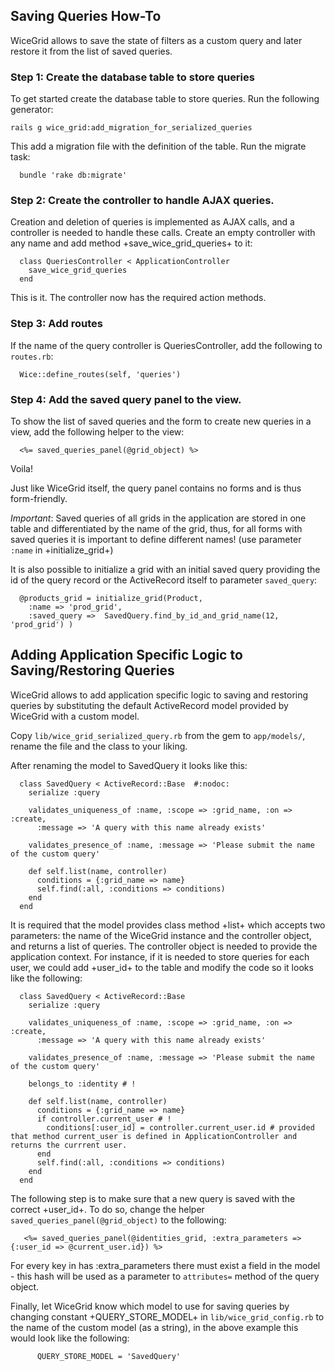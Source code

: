 ## Saving Queries How-To

WiceGrid allows to save the state of filters as a custom query and later restore it from the list of saved queries.

### Step 1: Create the database table to store queries

To get started create the database table to store queries. Run the following generator:
```
rails g wice_grid:add_migration_for_serialized_queries
```
This add a migration file with the definition of the table. Run the migrate task:
```
  bundle 'rake db:migrate'
```
### Step 2: Create the controller to handle AJAX queries.

Creation and deletion of queries is implemented as AJAX calls, and a controller is needed to handle these calls. Create an empty controller
with any name and add  method +save_wice_grid_queries+ to it:
```
  class QueriesController < ApplicationController
    save_wice_grid_queries
  end
```
This is it. The controller now has the required action methods.

### Step 3: Add routes

If the name of the query controller is QueriesController, add the following to `routes.rb`:
```
  Wice::define_routes(self, 'queries')
```
### Step 4: Add the saved query panel to the view.

To show the list of saved queries and the form to create new queries in a view, add the following helper to the view:
```
  <%= saved_queries_panel(@grid_object) %>
```
Voila!

Just like WiceGrid itself, the query panel contains no forms and is thus form-friendly.

*Important*: Saved queries of all grids in the application are stored in one table and differentiated by the name of the grid, thus, for all forms
with saved queries it is important to define different names! (use parameter `:name` in +initialize_grid+)

It is also possible to initialize a grid with an initial saved query providing the id of the query record or the ActiveRecord
itself to parameter `saved_query`:
```
  @products_grid = initialize_grid(Product,
    :name => 'prod_grid',
    :saved_query =>  SavedQuery.find_by_id_and_grid_name(12, 'prod_grid') )
```

## Adding Application Specific Logic to Saving/Restoring Queries

WiceGrid allows to add application specific logic to saving and restoring queries by substituting the default ActiveRecord model provided by WiceGrid with a custom model.

Copy `lib/wice_grid_serialized_query.rb` from the gem to `app/models/`, rename the file and the class to your liking.

After renaming the model to SavedQuery it looks like this:
```
  class SavedQuery < ActiveRecord::Base  #:nodoc:
    serialize :query

    validates_uniqueness_of :name, :scope => :grid_name, :on => :create,
      :message => 'A query with this name already exists'

    validates_presence_of :name, :message => 'Please submit the name of the custom query'

    def self.list(name, controller)
      conditions = {:grid_name => name}
      self.find(:all, :conditions => conditions)
    end
  end
```

It is required that the model provides class method +list+ which accepts two parameters: the name of the WiceGrid instance and the controller
object, and returns a list of queries. The controller object is needed to provide the application context. For instance, if it is needed to
store queries for each user, we could add +user_id+ to the table and modify the code so it looks like the following:
```
  class SavedQuery < ActiveRecord::Base
    serialize :query

    validates_uniqueness_of :name, :scope => :grid_name, :on => :create,
      :message => 'A query with this name already exists'

    validates_presence_of :name, :message => 'Please submit the name of the custom query'

    belongs_to :identity # !

    def self.list(name, controller)
      conditions = {:grid_name => name}
      if controller.current_user # !
        conditions[:user_id] = controller.current_user.id # provided that method current_user is defined in ApplicationController and returns the currrent user.
      end
      self.find(:all, :conditions => conditions)
    end
  end
```

The following step is to make sure that a new query is saved with the correct +user_id+. To do so, change the helper
`saved_queries_panel(@grid_object)` to the following:

```
   <%= saved_queries_panel(@identities_grid, :extra_parameters => {:user_id => @current_user.id}) %>
```
For every key in has :extra_parameters there must exist a field in the model - this hash will be used as a parameter to
`attributes=` method of the query object.

Finally, let WiceGrid know which model to use for saving queries by changing constant  +QUERY_STORE_MODEL+
in `lib/wice_grid_config.rb` to the name of the custom model (as a string), in the above example this would look like the following:
```
      QUERY_STORE_MODEL = 'SavedQuery'
```
